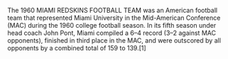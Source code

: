 The 1960 MIAMI REDSKINS FOOTBALL TEAM was an American football team that represented Miami University in the Mid-American Conference (MAC) during the 1960 college football season. In its fifth season under head coach John Pont, Miami compiled a 6–4 record (3–2 against MAC opponents), finished in third place in the MAC, and were outscored by all opponents by a combined total of 159 to 139.[1]
